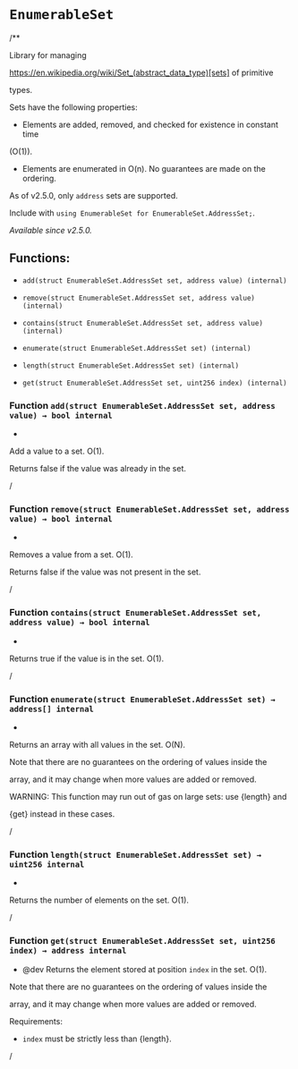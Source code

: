 # `EnumerableSet`

/**

Library for managing

https://en.wikipedia.org/wiki/Set_(abstract_data_type)[sets] of primitive

types.

Sets have the following properties:

- Elements are added, removed, and checked for existence in constant time

(O(1)).

- Elements are enumerated in O(n). No guarantees are made on the ordering.

As of v2.5.0, only `address` sets are supported.

Include with `using EnumerableSet for EnumerableSet.AddressSet;`.

_Available since v2.5.0._

## Functions:

- `add(struct EnumerableSet.AddressSet set, address value) (internal)`

- `remove(struct EnumerableSet.AddressSet set, address value) (internal)`

- `contains(struct EnumerableSet.AddressSet set, address value) (internal)`

- `enumerate(struct EnumerableSet.AddressSet set) (internal)`

- `length(struct EnumerableSet.AddressSet set) (internal)`

- `get(struct EnumerableSet.AddressSet set, uint256 index) (internal)`

### Function `add(struct EnumerableSet.AddressSet set, address value) → bool internal`

*

Add a value to a set. O(1).

Returns false if the value was already in the set.

/

### Function `remove(struct EnumerableSet.AddressSet set, address value) → bool internal`

*

Removes a value from a set. O(1).

Returns false if the value was not present in the set.

/

### Function `contains(struct EnumerableSet.AddressSet set, address value) → bool internal`

*

Returns true if the value is in the set. O(1).

/

### Function `enumerate(struct EnumerableSet.AddressSet set) → address[] internal`

*

Returns an array with all values in the set. O(N).

Note that there are no guarantees on the ordering of values inside the

array, and it may change when more values are added or removed.

WARNING: This function may run out of gas on large sets: use {length} and

{get} instead in these cases.

/

### Function `length(struct EnumerableSet.AddressSet set) → uint256 internal`

*

Returns the number of elements on the set. O(1).

/

### Function `get(struct EnumerableSet.AddressSet set, uint256 index) → address internal`

* @dev Returns the element stored at position `index` in the set. O(1).

Note that there are no guarantees on the ordering of values inside the

array, and it may change when more values are added or removed.

Requirements:

- `index` must be strictly less than {length}.

/

